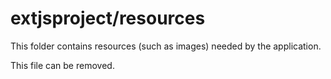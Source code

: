 # extjsproject/resources

This folder contains resources (such as images) needed by the application. 

This file can be removed.
